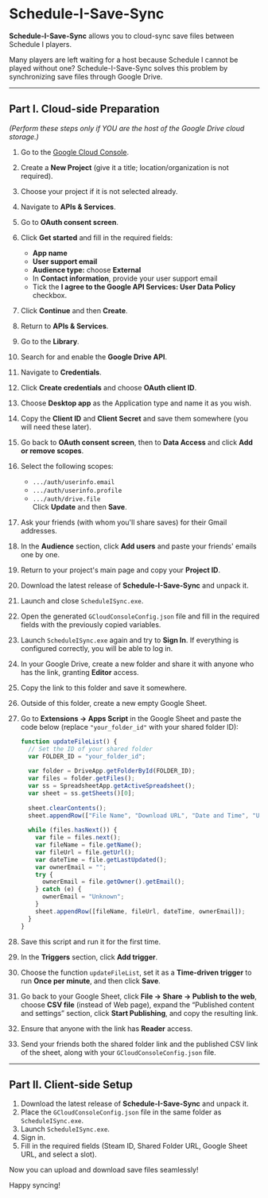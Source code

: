 # Schedule-I-Save-Sync

**Schedule-I-Save-Sync** allows you to cloud-sync save files between Schedule I players.

Many players are left waiting for a host because Schedule I cannot be played without one? Schedule-I-Save-Sync solves this problem by synchronizing save files through Google Drive.

---

## Part I. Cloud-side Preparation  
*(Perform these steps only if YOU are the host of the Google Drive cloud storage.)*

1. Go to the [Google Cloud Console](https://console.cloud.google.com/).
2. Create a **New Project** (give it a title; location/organization is not required).
3. Choose your project if it is not selected already.
4. Navigate to **APIs & Services**.
5. Go to **OAuth consent screen**.
6. Click **Get started** and fill in the required fields:  
   - **App name**  
   - **User support email**  
   - **Audience type:** choose **External**  
   - In **Contact information**, provide your user support email  
   - Tick the **I agree to the Google API Services: User Data Policy** checkbox.
7. Click **Continue** and then **Create**.
8. Return to **APIs & Services**.
9. Go to the **Library**.
10. Search for and enable the **Google Drive API**.
11. Navigate to **Credentials**.
12. Click **Create credentials** and choose **OAuth client ID**.
13. Choose **Desktop app** as the Application type and name it as you wish.
14. Copy the **Client ID** and **Client Secret** and save them somewhere (you will need these later).
15. Go back to **OAuth consent screen**, then to **Data Access** and click **Add or remove scopes**.
16. Select the following scopes:  
    - `.../auth/userinfo.email`  
    - `.../auth/userinfo.profile`  
    - `.../auth/drive.file`  
    Click **Update** and then **Save**.
17. Ask your friends (with whom you'll share saves) for their Gmail addresses.
18. In the **Audience** section, click **Add users** and paste your friends' emails one by one.
19. Return to your project's main page and copy your **Project ID**.

20. Download the latest release of **Schedule-I-Save-Sync** and unpack it.
21. Launch and close `ScheduleISync.exe`.
22. Open the generated `GCloudConsoleConfig.json` file and fill in the required fields with the previously copied variables.
23. Launch `ScheduleISync.exe` again and try to **Sign In**. If everything is configured correctly, you will be able to log in.
24. In your Google Drive, create a new folder and share it with anyone who has the link, granting **Editor** access.
25. Copy the link to this folder and save it somewhere.
26. Outside of this folder, create a new empty Google Sheet.
27. Go to **Extensions → Apps Script** in the Google Sheet and paste the code below (replace `"your_folder_id"` with your shared folder ID):

    ```js
    function updateFileList() {
      // Set the ID of your shared folder
      var FOLDER_ID = "your_folder_id";
      
      var folder = DriveApp.getFolderById(FOLDER_ID);
      var files = folder.getFiles();
      var ss = SpreadsheetApp.getActiveSpreadsheet();
      var sheet = ss.getSheets()[0];
      
      sheet.clearContents();
      sheet.appendRow(["File Name", "Download URL", "Date and Time", "Uploader Email"]);
      
      while (files.hasNext()) {
        var file = files.next();
        var fileName = file.getName();
        var fileUrl = file.getUrl(); 
        var dateTime = file.getLastUpdated(); 
        var ownerEmail = "";
        try {
          ownerEmail = file.getOwner().getEmail();
        } catch (e) {
          ownerEmail = "Unknown";
        }
        sheet.appendRow([fileName, fileUrl, dateTime, ownerEmail]);
      }
    }
    ```

28. Save this script and run it for the first time.
29. In the **Triggers** section, click **Add trigger**.
30. Choose the function `updateFileList`, set it as a **Time-driven trigger** to run **Once per minute**, and then click **Save**.
31. Go back to your Google Sheet, click **File → Share → Publish to the web**, choose **CSV file** (instead of Web page), expand the “Published content and settings” section, click **Start Publishing**, and copy the resulting link.
32. Ensure that anyone with the link has **Reader** access.
33. Send your friends both the shared folder link and the published CSV link of the sheet, along with your `GCloudConsoleConfig.json` file.

---

## Part II. Client-side Setup

1. Download the latest release of **Schedule-I-Save-Sync** and unpack it.
2. Place the `GCloudConsoleConfig.json` file in the same folder as `ScheduleISync.exe`.
3. Launch `ScheduleISync.exe`.
4. Sign in.
5. Fill in the required fields (Steam ID, Shared Folder URL, Google Sheet URL, and select a slot).

Now you can upload and download save files seamlessly!


Happy syncing!
